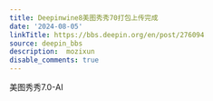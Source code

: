 ```yaml
---
title: Deepinwine8美图秀秀70打包上传完成
date: '2024-08-05'
linkTitle: https://bbs.deepin.org/en/post/276094
source: deepin_bbs
description:  mozixun 
disable_comments: true
---
```

美图秀秀7.0-AI
